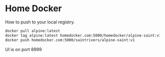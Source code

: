 # Home Docker

How to push to your local registry.

```bash
docker pull alpine:latest
docker tag alpine:latest homedocker.com:5000/homedocker/alpine-saint:v1
docker push homedocker.com:5000/saintrivers/alpine-saint:v1
```

UI is on port 8999

